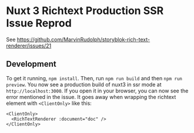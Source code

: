 # Nuxt 3 Richtext Production SSR Issue Reprod
See https://github.com/MarvinRudolph/storyblok-rich-text-renderer/issues/21

## Development
To get it running, `npm install`. Then, run `npm run build` and then `npm run preview`. 
You now see a production build of nuxt3 in ssr mode at `http://localhost:3000`. If you open it in your browser, you can now see the error mentioned in the issue. It goes away when wrapping the richtext element with `<ClientOnly>` like this:

```
<ClientOnly>
  <RichTextRenderer :document="doc" />
</ClientOnly>
```
